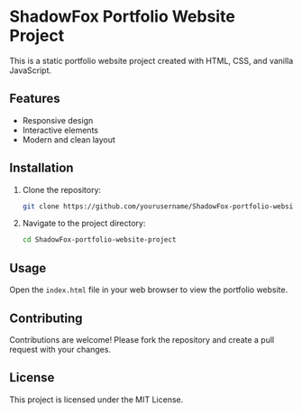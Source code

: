 # ShadowFox Portfolio Website Project

This is a static portfolio website project created with HTML, CSS, and vanilla JavaScript.

## Features

- Responsive design
- Interactive elements
- Modern and clean layout

## Installation

1. Clone the repository:

   ```bash
   git clone https://github.com/yourusername/ShadowFox-portfolio-website-project.git
   ```

2. Navigate to the project directory:

   ```bash
   cd ShadowFox-portfolio-website-project
   ```

## Usage

Open the `index.html` file in your web browser to view the portfolio website.

## Contributing

Contributions are welcome! Please fork the repository and create a pull request with your changes.

## License

This project is licensed under the MIT License.
